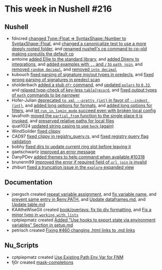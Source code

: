 # This week in Nushell #216

## Nushell

- fdncred [changed Type::Float => SyntaxShape::Number to SyntaxShape::Float](https://github.com/nushell/nushell/pull/10689), and [changed a canonicalize test to use a more deeply rooted folder](https://github.com/nushell/nushell/pull/10685), and [renamed nushell's cp command to cp-old making coreutils the default cp](https://github.com/nushell/nushell/pull/10678)
- amtoine [added Ellie to the standard library](https://github.com/nushell/nushell/pull/10686), and [added Direnv to integrations](https://github.com/nushell/nushell/pull/10675), and [added examples with `..` and `/` to `path join`](https://github.com/nushell/nushell/pull/10620), and [removed `random decimal`](https://github.com/nushell/nushell/pull/10342), and [removed `into decimal`](https://github.com/nushell/nushell/pull/10341)
- kubouch [fixed parsing of signature inp/out types in predecls](https://github.com/nushell/nushell/pull/10642), and [fixed wrong parsing of signatures in predecl scan](https://github.com/nushell/nushell/pull/10637)
- sholderbach [added a stub `dfr` command](https://github.com/nushell/nushell/pull/10683), and [updated `polars` to `0.33`](https://github.com/nushell/nushell/pull/10672), and [relaxed type-check of key-less `table`/`record`](https://github.com/nushell/nushell/pull/10629), and [fixed output types of `math` commands to be narrower](https://github.com/nushell/nushell/pull/9740)
- Hofer-Julian [deprecated `to xml --pretty {int}` in favor of `--indent {int}`](https://github.com/nushell/nushell/pull/10660), and [added long options for formats](https://github.com/nushell/nushell/pull/10645), and [added long options for filters](https://github.com/nushell/nushell/pull/10641), and [let `run_in_login_mode` succeed even with broken local config](https://github.com/nushell/nushell/pull/10622)
- lavafroth [moved the `partial_from` function to the single place it is invoked](https://github.com/nushell/nushell/pull/10705), and [preserved relative paths for local files](https://github.com/nushell/nushell/pull/10658)
- quat1024 [updated string casing to use `heck` (again)](https://github.com/nushell/nushell/pull/10680)
- WindSoilder [fixed clippy](https://github.com/nushell/nushell/pull/10659)
- CAD97 [fixed clippy in registry_query.rs](https://github.com/nushell/nushell/pull/10652), and [fixed registry query flag validation](https://github.com/nushell/nushell/pull/10648)
- bobhy [fixed dirs to update current ring slot before leaving it](https://github.com/nushell/nushell/pull/10706)
- gaetschwartz [improved an error message](https://github.com/nushell/nushell/pull/10639)
- DanyPDev [added themes to help command when available #10318](https://github.com/nushell/nushell/pull/10623)
- brunerm99 [improved the error if required field of `url join` is invalid](https://github.com/nushell/nushell/pull/10589)
- zhiburt [fixed a truncation issue in the `explore` expanded view](https://github.com/nushell/nushell/pull/10580)

## Documentation

- joergsch created [repeat variable assignment](https://github.com/nushell/nushell.github.io/pull/1108), and [fix variable name](https://github.com/nushell/nushell.github.io/pull/1107), and [prevent same entry in $env.PATH](https://github.com/nushell/nushell.github.io/pull/1104), and [Update dataframes.md](https://github.com/nushell/nushell.github.io/pull/1102), and [Update table.md](https://github.com/nushell/nushell.github.io/pull/1101)
- KAAtheWiseGit created [book/overlays: fix tip div formatting](https://github.com/nushell/nushell.github.io/pull/1106), and [Fix a minor typo in `working_with_lists`](https://github.com/nushell/nushell.github.io/pull/1105)
- cptpiepmatz created [Added "Use hooks to export state via environment variables" Section in setup.md](https://github.com/nushell/nushell.github.io/pull/1100)
- petrisch created [Fixing #460 changing .html links to .md links](https://github.com/nushell/nushell.github.io/pull/1099)

## Nu_Scripts

- cptpiepmatz created [Use Existing Path Env Var for FNM](https://github.com/nushell/nu_scripts/pull/632)
- fj0r created [mask-completions](https://github.com/nushell/nu_scripts/pull/631)
